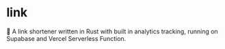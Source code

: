 # link

🦀 A link shortener written in Rust with built in analytics tracking, running on Supabase and Vercel Serverless Function.
